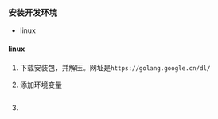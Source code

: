 ### 安装开发环境

- linux



#### linux

1. 下载安装包，并解压。网址是`https://golang.google.cn/dl/`

2. 添加环境变量
   
   ```bash
   
   ```

3. 
